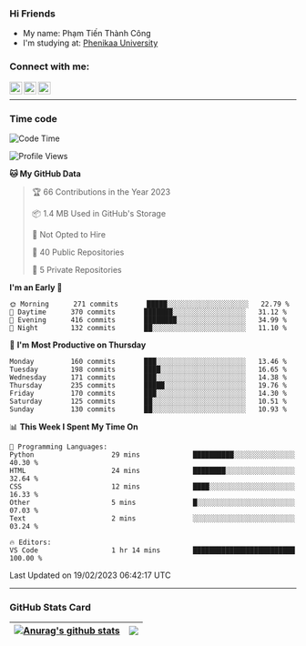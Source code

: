 ### Hi Friends

- My name: Phạm Tiến Thành Công
- I'm studying at: [Phenikaa University]


### Connect with me:
[<img align="left" alt="PhamTienThanhCong | Facebook" width="22px" src="https://upload.wikimedia.org/wikipedia/commons/thumb/1/16/Facebook-icon-1.png/640px-Facebook-icon-1.png" />][facebook]
[<img align="left" alt="PhamTienThanhCong | Zalo" width="22px" src="https://www.anphatpc.com.vn/template/anphat_2020v2/images/icon-zalo.jpg" />][zalo]
[<img align="left" alt="PhamTienThanhCong | LinkedIn" width="22px" src="https://cdn3.iconfinder.com/data/icons/inficons/512/linkedin.png" />][linkedin]

<br />

---

### Time code

<!--START_SECTION:waka-->
![Code Time](http://img.shields.io/badge/Code%20Time-878%20hrs%2026%20mins-blue)

![Profile Views](http://img.shields.io/badge/Profile%20Views-7-blue)

**🐱 My GitHub Data** 

> 🏆 66 Contributions in the Year 2023
 > 
> 📦 1.4 MB Used in GitHub's Storage 
 > 
> 🚫 Not Opted to Hire
 > 
> 📜 40 Public Repositories 
 > 
> 🔑 5 Private Repositories  
 > 
**I'm an Early 🐤** 

```text
🌞 Morning      271 commits       █████░░░░░░░░░░░░░░░░░░░░   22.79 % 
🌆 Daytime      370 commits       ███████░░░░░░░░░░░░░░░░░░   31.12 % 
🌃 Evening      416 commits       ████████░░░░░░░░░░░░░░░░░   34.99 % 
🌙 Night        132 commits       ██░░░░░░░░░░░░░░░░░░░░░░░   11.10 % 

```
📅 **I'm Most Productive on Thursday** 

```text
Monday         160 commits       ███░░░░░░░░░░░░░░░░░░░░░░   13.46 % 
Tuesday        198 commits       ████░░░░░░░░░░░░░░░░░░░░░   16.65 % 
Wednesday      171 commits       ███░░░░░░░░░░░░░░░░░░░░░░   14.38 % 
Thursday       235 commits       █████░░░░░░░░░░░░░░░░░░░░   19.76 % 
Friday         170 commits       ███░░░░░░░░░░░░░░░░░░░░░░   14.30 % 
Saturday       125 commits       ██░░░░░░░░░░░░░░░░░░░░░░░   10.51 % 
Sunday         130 commits       ██░░░░░░░░░░░░░░░░░░░░░░░   10.93 % 

```


📊 **This Week I Spent My Time On** 

```text
💬 Programming Languages: 
Python                   29 mins             ██████████░░░░░░░░░░░░░░░   40.30 % 
HTML                     24 mins             ████████░░░░░░░░░░░░░░░░░   32.64 % 
CSS                      12 mins             ████░░░░░░░░░░░░░░░░░░░░░   16.33 % 
Other                    5 mins              █░░░░░░░░░░░░░░░░░░░░░░░░   07.03 % 
Text                     2 mins              ░░░░░░░░░░░░░░░░░░░░░░░░░   03.24 % 

🔥 Editors: 
VS Code                  1 hr 14 mins        █████████████████████████   100.00 % 

```


 Last Updated on 19/02/2023 06:42:17 UTC
<!--END_SECTION:waka-->

---

### GitHub Stats Card

| <a href="https://github.com/phamtienthanhcong"><img align="center" src="https://github-readme-stats.vercel.app/api?username=PhamTienThanhCong&show_icons=true&include_all_commits=true&theme=buefy&hide_border=true&theme=ocean_dark" alt="Anurag's github stats" /></a> | <a href="https://github.com/phamtienthanhcong"><img align="center" src="https://github-readme-stats.vercel.app/api/top-langs/?username=PhamTienThanhCong&layout=compact&theme=buefy&hide_border=true&theme=ocean_dark" /></a> |
| ------------- | ------------- |

[Phenikaa University]: https://phenikaa-uni.edu.vn/vi
[facebook]: https://www.facebook.com/phamtienthanhcong
[linkedin]: https://linkedin.com/in/phamtienthanhcong
[zalo]: https://zalo.me/0396396332
[tiktok]: https://www.tiktok.com/@phamtienthanhcong
[web]: https://github.com/PhamTienThanhCong/web_dev
[min project]: https://github.com/PhamTienThanhCong/Project-Of-Web
[c and cpp]: https://github.com/PhamTienThanhCong/Code_C_and_Cpro
[python]: https://github.com/PhamTienThanhCong/Python_beginer
